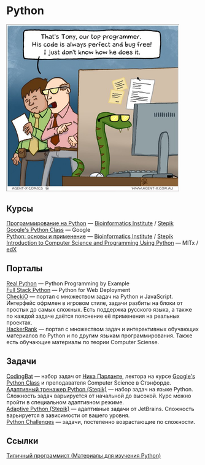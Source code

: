 # Python

<img src="./img/true_python.jpg" width="450">


## Курсы

[Программирование на Python](https://stepik.org/course/67) — [Bioinformatics Institute](https://stepik.org/users/651763/teach) / [Stepik](https://stepik.org/)  
[Google's Python Class](https://developers.google.com/edu/python/) — Google  
[Python: основы и применение](https://stepik.org/course/512) — [Bioinformatics Institute](https://stepik.org/users/651763/teach) / [Stepik](https://stepik.org/)  
[Introduction to Computer Science and Programming Using Python](https://www.edx.org/course/introduction-computer-science-mitx-6-00-1x) — MITx / [edX](https://www.edx.org/)  


## Порталы

[Real Python](https://realpython.com/) — Python Programming by Example  
[Full Stack Python](https://www.fullstackpython.com/) — Python for Web Deployment  
[CheckiO](https://checkio.org) — портал с множеством задач на Python и JavaScript. Интерфейс офрмлен в игровом стиле, задачи разбиты на блоки от простых до самых сложных. Есть поддержка русского языка, а также по каждой задаче даётся пояснение её применения на реальных проектах.  
[HackerRank](https://www.hackerrank.com) — портал с множеством задач и интерактивных обучающих материалов по Python и по другим языкам программирования. Также есть обучающие материалы по теории Computer Sciense.  


## Задачи

[CodingBat](http://codingbat.com/python) — набор задач от [Ника Парланте](http://cs.stanford.edu/people/nick/), лектора на курсе [Google's Python Class](https://developers.google.com/edu/python/) и преподавателя Computer Science в Стэнфорде.  
[Адаптивный тренажер Python (Stepik)](https://stepik.org/course/431) — набор задач на языке Python. Сложность задач варьируется от начальной до высокой. Курс можно пройти в специальном адаптивном режиме.  
[Adaptive Python (Stepik)](https://stepik.org/course/568/) — адаптивные задачи от JetBrains. Сложность варьируется в зависимости от вашего уровня.  
[Python Challenges](http://www.pythonchallenge.com) — задачи, постепенно возрастающие по сложности.


## Ссылки

[Типичный программист (Материалы для изучения Python)](http://tproger.ru/digest/python-materials/)
